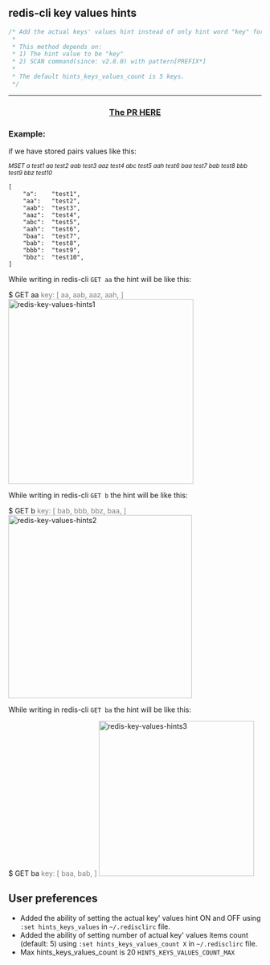 ## redis-cli key values hints

```c
/* Add the actual keys' values hint instead of only hint word "key" for GET command.
 *
 * This method depends on:
 * 1) The hint value to be "key"
 * 2) SCAN command(since: v2.8.0) with pattern[PREFIX*]
 *  
 * The default hints_keys_values_count is 5 keys.
 */
 ```


-------------------------------------------------------------

<center>

### [The PR HERE](https://github.com/redis/redis/pull/12215)

</center>

### Example:
if we have stored pairs values like this:<br/>

<small>_MSET a test1 aa test2 aab test3 aaz test4 abc test5 aah test6 baa test7 bab test8 bbb test9 bbz test10_</small>

```
[
    "a":    "test1",
    "aa":   "test2",
    "aab":  "test3",
    "aaz":  "test4",
    "abc":  "test5",
    "aah":  "test6",
    "baa":  "test7",
    "bab":  "test8",
    "bbb":  "test9",
    "bbz":  "test10",
]
```


While writing in redis-cli `GET aa` the hint will be like this:

$ GET aa <span style="color:gray;">key: [ aa, aab, aaz, aah, ]</span>
<img width="368" alt="redis-key-values-hints1" src="https://github.com/redis/redis/assets/8682067/838b2fbb-1e27-429d-9524-e673591f01d8">

While writing in redis-cli `GET b` the hint will be like this:

$ GET b <span style="color:gray;">key: [ bab, bbb, bbz, baa, ]</span>
<img width="365" alt="redis-key-values-hints2" src="https://github.com/redis/redis/assets/8682067/e5340ccd-2dc1-4920-a5a5-68918e13972f">

While writing in redis-cli `GET ba` the hint will be like this:

$ GET ba <span style="color:gray;">key: [ baa, bab, ]</span>
<img width="309" alt="redis-key-values-hints3" src="https://github.com/redis/redis/assets/8682067/c38fecbb-be23-4b7c-9cce-b9cd6f28b91b">
## User preferences

- Added the ability of setting the actual key' values hint ON and OFF using `:set hints_keys_values` in `~/.redisclirc` file.
- Added the ability of setting number of actual key' values items count (default: 5) using `:set hints_keys_values_count X` in `~/.redisclirc` file.
- Max hints_keys_values_count is 20 `HINTS_KEYS_VALUES_COUNT_MAX`


